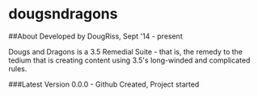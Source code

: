 dougsndragons
=============
##About
Developed by DougRiss, Sept '14 - present

Dougs and Dragons is a 3.5 Remedial Suite - that is, the remedy to the tedium that is creating content using 3.5's long-winded and complicated rules.

###Latest Version
0.0.0 - Github Created, Project started
